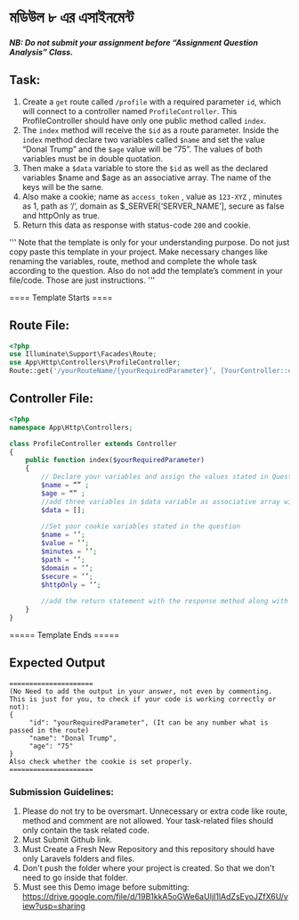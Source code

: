 # মডিউল ৮ এর এসাইনমেন্ট
***NB: Do not submit your assignment before “Assignment Question Analysis” Class.***

## Task:
1. Create a `get` route called `/profile` with a required parameter `id`, which will connect to a controller named `ProfileController`. This ProfileController should have only one public method called `index`.
2. The `index` method will receive the `$id` as a route parameter.  Inside the `index` method declare two variables called `$name` and set the value “Donal Trump” and the `$age` value will be “75”. The values of both variables must be in double quotation.
3. Then make a `$data` variable to store the `$id` as well as the declared variables $name and $age as an associative array. The name of the keys will be the same.
4. Also make a cookie; name as `access_token` , value  as `123-XYZ` , minutes as 1, path as ‘/’, domain as $_SERVER[‘SERVER_NAME’], secure as false and httpOnly as true.
5. Return this data as response with status-code `200` and cookie.

'''
Note that the template is only for your understanding purpose. Do not just copy paste this template in your project. Make necessary changes like renaming the variables, route, method and complete the whole task according to the question. Also do not add the template’s comment in your file/code. Those are just instructions.
'''


==== Template  Starts ====
## Route File:
```php
<?php
use Illuminate\Support\Facades\Route;
use App\Http\Controllers\ProfileController;
Route::get('/yourRouteName/{yourRequiredParameter}’, [YourController::class, 'yourMethod']);
```
## Controller File:
```php
<?php
namespace App\Http\Controllers;

class ProfileController extends Controller
{
    public function index($yourRequiredParameter)
    {
        // Declare your variables and assign the values stated in Question
        $name = “” ;
        $age = “” ;
        //add three variables in $data variable as associative array with values stated in the question
        $data = [];
        
        //Set your cookie variables stated in the question
        $name = ‘’;
        $value = ‘’;
        $minutes = ‘’;
        $path = ‘’;
        $domain = ‘’;
        $secure = ‘’;
        $httpOnly = ‘’;
        
        //add the return statement with the response method along with $data and status-code and set the cookie stated in the question.
    }
}
```

===== Template  Ends =====

## Expected Output

```
=====================
(No Need to add the output in your answer, not even by commenting. This is just for you, to check if your code is working correctly or not):
{
     "id": "yourRequiredParameter", (It can be any number what is passed in the route)
     "name": "Donal Trump",
     "age": "75"
}
Also check whether the cookie is set properly.
=====================
```

### Submission Guidelines:
1. Please do not try to be oversmart. Unnecessary or extra code like route, method and comment are not allowed. Your task-related files should only contain the task related code.
2. Must Submit Github link.
3. Must Create a Fresh New Repository and this repository should have only Laravels folders and files.
4. Don't push the folder where your project is created. So that we don't need to go inside that folder.
5. Must see this Demo image before submitting:
https://drive.google.com/file/d/19B1kkA5oGWe6aUIjI1lAdZsEyoJZfX6U/view?usp=sharing



